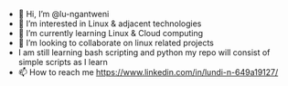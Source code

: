 - 👋 Hi, I’m @lu-ngantweni
- 👀 I’m interested in Linux & adjacent technologies
- 🌱 I’m currently learning Linux & Cloud computing 
- 💞️ I’m looking to collaborate on linux related projects
- I am still learning bash scripting and python my repo will consist of simple scripts as I learn
- 📫 How to reach me https://www.linkedin.com/in/lundi-n-649a19127/

<!---
lu-ngantweni/lu-ngantweni is a ✨ special ✨ repository because its `README.md` (this file) appears on your GitHub profile.
You can click the Preview link to take a look at your changes.
--->
